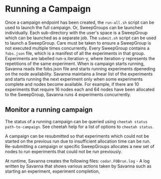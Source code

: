 Running a Campaign
==================

Once a campaign endpoint has been created, the `run-all.sh` script can be used to launch the full campaign. Or, SweepGroups can be launched individually. Each sub-directory with the user's space is a SweepGroup which can be launched as a separate job. The `submit.sh` script can be used to launch a SweepGroup. Care must be taken to ensure a SweepGroup is not executed multiple times concurrently.
Every SweepGroup contains a `fobs.json` file, which is a manifest of all the experiments in that group.
Experiments are labelled run-x.iteration-y, where iteration-y represents the repetitions of the same experiment.
When is campaign starts running, Savanna reads the fobs.json file and starts running experiments dpeneding on the node availability. Savanna maintains a linear list of the experiments and starts running the next experiment only when some experiments complete and nodes become available.
For example, if there are 10 experiments that require 16 nodes each and 64 nodes have been allocated to the SweepGroup, Savanna runs 4 experiments concurrently.


Monitor a running campaign
--------------------------

The status of a running campaign can be queried using 
`cheetah status path-to-campaign`. See cheetah help for a list of options to `cheetah status`.

A campaign can be resubmitted so that experiments which could not be started on the previous run due to insufficient allocation time can be run. Re-submitting a campaign or specific SweepGroups allocates a new set of nodes to run experiments that could not be run previously.

At runtime, Savanna creates the following files:
`codar.FOBrun.log` - A log written by Savanna that shows various actions taken by Savanna such as starting an experiment, experiment completion, 

